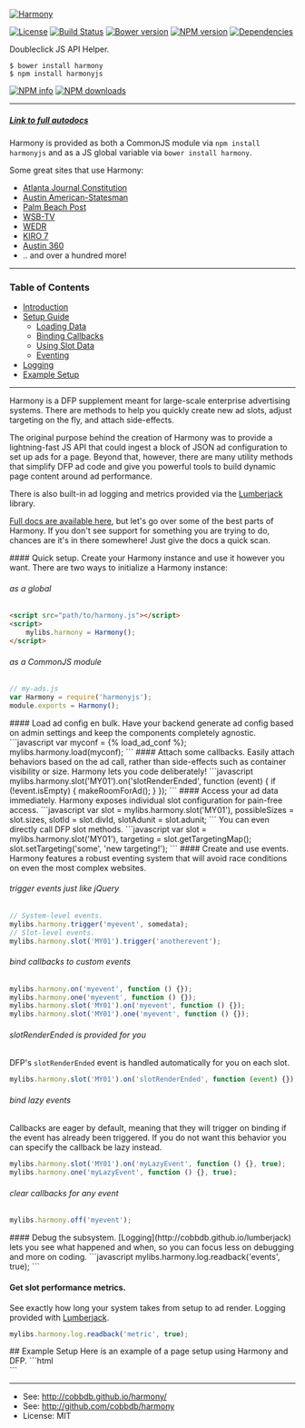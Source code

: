 [![Harmony](http://i.imgur.com/DP1OvVj.png)](https://cobbdb.github.io/harmony)

[![License](https://img.shields.io/npm/l/postscribe.svg)](http://npmjs.com/package/postscribe)
[![Build Status](https://travis-ci.org/cobbdb/harmony.svg?branch=master)](https://travis-ci.org/cobbdb/harmony)
[![Bower version](https://badge.fury.io/bo/harmony.svg)](http://badge.fury.io/bo/harmony)
[![NPM version](https://badge.fury.io/js/harmonyjs.svg)](http://badge.fury.io/js/harmonyjs)
[![Dependencies](https://img.shields.io/david/dev/cobbdb/harmony.svg)](./package.json)

Doubleclick JS API Helper.

    $ bower install harmony
    $ npm install harmonyjs

[![NPM info](https://nodei.co/npm/harmonyjs.png?stars=true&downloads=true)](https://nodei.co/npm-dl/harmonyjs/)
[![NPM downloads](https://nodei.co/npm-dl/harmonyjs.png?months=6&height=2)](https://nodei.co/npm-dl/harmonyjs/)

-------------
##### [Link to full autodocs](https://cobbdb.github.io/harmony)

Harmony is provided as both a CommonJS module via `npm install harmonyjs`
and as a JS global variable via `bower install harmony`.

Some great sites that use Harmony:
* [Atlanta Journal Constitution](http://www.ajc.com)
* [Austin American-Statesman](http://www.statesman.com)
* [Palm Beach Post](http://www.palmbeachpost.com)
* [WSB-TV](http://www.wsbtv.com)
* [WEDR](http://www.wedr.com)
* [KIRO 7](http://www.kirotv.com)
* [Austin 360](http://www.austin360.com)
* .. and over a hundred more!

-------------
### Table of Contents
* [Introduction](#intro)
* [Setup Guide](#intro-setup)
  * [Loading Data](#loading)
  * [Binding Callbacks](#callbacks)
  * [Using Slot Data](#data)
  * [Eventing](#eventing)
* [Logging](#logging)
* [Example Setup](#ex-setup)

-------------
<a name="intro"/>
Harmony is a DFP supplement meant for large-scale enterprise advertising systems.
There are methods to help you quickly create new ad slots, adjust targeting on
the fly, and attach side-effects.

The original purpose behind the creation of Harmony was to provide a
lightning-fast JS API that could ingest a block of JSON ad configuration
to set up ads for a page. Beyond that, however, there are many utility
methods that simplify DFP ad code and give you powerful tools to build
dynamic page content around ad performance.

There is also built-in ad logging and metrics provided via the
[Lumberjack](https://github.com/cobbdb/lumberjack) library.

[Full docs are available here](https://cobbdb.github.io/harmony), but
let's go over some of the best parts
of Harmony. If you don't see support for something you are trying to do,
chances are it's in there somewhere! Just give the docs a quick scan.

<a name="intro-setup"/>
#### Quick setup.
Create your Harmony instance and use it however you want. There are two
ways to initialize a Harmony instance:

###### as a global
```html
<script src="path/to/harmony.js"></script>
<script>
    mylibs.harmony = Harmony();
</script>
```

###### as a CommonJS module
```javascript
// my-ads.js
var Harmony = require('harmonyjs');
module.exports = Harmony();
```

<a name="loading"/>
#### Load ad config en bulk.
Have your backend generate ad config based on admin settings and
keep the components completely agnostic.
```javascript
var myconf = {% load_ad_conf %};
mylibs.harmony.load(myconf);
```

<a name="callbacks"/>
#### Attach some callbacks.
Easily attach behaviors based on the ad call, rather than side-effects
such as container visibility or size. Harmony lets you code deliberately!
```javascript
mylibs.harmony.slot('MY01').on('slotRenderEnded', function (event) {
    if (!event.isEmpty) {
        makeRoomForAd();
    }
});
```

<a name="data"/>
#### Access your ad data immediately.
Harmony exposes individual slot configuration for pain-free access.
```javascript
var slot = mylibs.harmony.slot('MY01'),
    possibleSizes = slot.sizes,
    slotId = slot.divId,
    slotAdunit = slot.adunit;
```
You can even directly call DFP slot methods.
```javascript
var slot = mylibs.harmony.slot('MY01'),
    targeting = slot.getTargetingMap();
slot.setTargeting('some', 'new targeting!');
```

<a name="eventing"/>
#### Create and use events.
Harmony features a robust eventing system that will avoid race conditions
on even the most complex websites.

###### trigger events just like jQuery
```javascript
// System-level events.
mylibs.harmony.trigger('myevent', somedata);
// Slot-level events.
mylibs.harmony.slot('MY01').trigger('anotherevent');
```

###### bind callbacks to custom events
```javascript
mylibs.harmony.on('myevent', function () {});
mylibs.harmony.one('myevent', function () {});
mylibs.harmony.slot('MY01').on('myevent', function () {});
mylibs.harmony.slot('MY01').one('myevent', function () {});
```

###### slotRenderEnded is provided for you
DFP's `slotRenderEnded` event is handled automatically for you
on each slot.
```javascript
mylibs.harmony.slot('MY01').on('slotRenderEnded', function (event) {});
```

###### bind lazy events
Callbacks are eager by default, meaning that they will trigger
on binding if the event has already been triggered. If you do not
want this behavior you can specify the callback be lazy instead.
```javascript
mylibs.harmony.slot('MY01').on('myLazyEvent', function () {}, true);
mylibs.harmony.one('myLazyEvent', function () {}, true);
```

###### clear callbacks for any event
```javascript
mylibs.harmony.off('myevent');
```

<a name="logging"/>
#### Debug the subsystem.
[Logging](http://cobbdb.github.io/lumberjack) lets you see what happened and when, so you can focus less
on debugging and more on coding.
```javascript
mylibs.harmony.log.readback('events', true);
```

#### Get slot performance metrics.
See exactly how long your system takes from setup to ad render.
Logging provided with [Lumberjack](http://cobbdb.github.io/lumberjack).
```javascript
mylibs.harmony.log.readback('metric', true);
```

<a name="ex-setup"/>
## Example Setup
Here is an example of a page setup using Harmony and DFP.
```html
<head>
    <script src="path/to/site/bundle.js"></script>
    <script src="//www.googletagservices.com/tag/js/gpt.js"></script>
</head>
<body>
    <div id="ad-div-01"></div>
    <script>
        var harmony = Harmony();
        harmony.defineSlot({
            name: 'ad01',
            id: 'ad-div-01',
            adunit: '123/test/unit',
            sizes: [
                [300, 250],
                [728, 90]
            ],
            targeting: {
                'custom': 'slot targeting'
            }
        });
        googletag.enableServices();
        harmony.show.slot('ad01');
    </script>
</body>
```

---------
* See: http://cobbdb.github.io/harmony/
* See: http://github.com/cobbdb/harmony
* License: MIT
